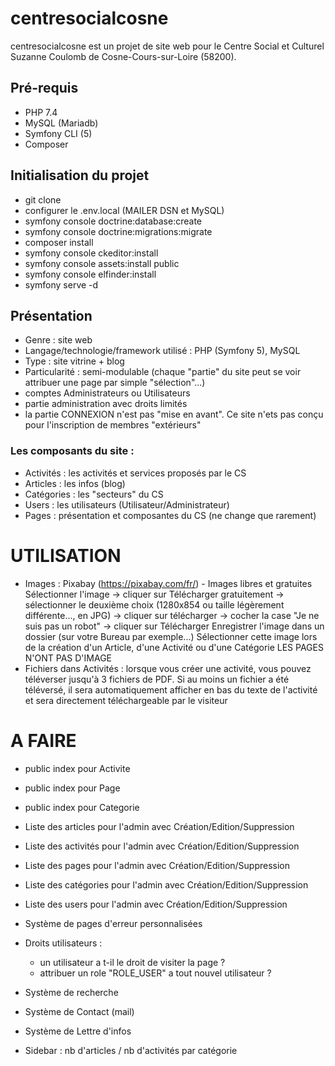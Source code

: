 # centresocialcosne
centresocialcosne est un projet de site web pour le Centre Social et Culturel Suzanne Coulomb de Cosne-Cours-sur-Loire (58200).

## Pré-requis
* PHP 7.4
* MySQL (Mariadb)
* Symfony CLI (5)
* Composer

## Initialisation du projet
* git clone
* configurer le .env.local (MAILER DSN et MySQL)
* symfony console doctrine:database:create
* symfony console doctrine:migrations:migrate
* composer install
* symfony console ckeditor:install
* symfony console assets:install public
* symfony console elfinder:install
* symfony serve -d

## Présentation
* Genre : site web
* Langage/technologie/framework utilisé : PHP (Symfony 5), MySQL
* Type : site vitrine + blog
* Particularité : semi-modulable (chaque "partie" du site peut se voir attribuer une page par simple "sélection"...)
* comptes Administrateurs ou Utilisateurs
* partie administration avec droits limités
* la partie CONNEXION n'est pas "mise en avant". Ce site n'ets pas conçu pour l'inscription de membres "extérieurs"

### Les composants du site :
* Activités : les activités et services proposés par le CS
* Articles : les infos (blog)
* Catégories : les "secteurs" du CS
* Users : les utilisateurs (Utilisateur/Administrateur)
* Pages : présentation et composantes du CS (ne change que rarement)

# UTILISATION
* Images : Pixabay (https://pixabay.com/fr/) - Images libres et gratuites
Sélectionner l'image -> cliquer sur Télécharger gratuitement -> sélectionner le deuxième choix (1280x854 ou taille légèrement différente..., en JPG) -> cliquer sur télécharger -> cocher la case "Je ne suis pas un robot" -> cliquer sur Télécharger
Enregistrer l'image dans un dossier (sur votre Bureau par exemple...)
Sélectionner cette image lors de la création d'un Article, d'une Activité ou d'une Catégorie
LES PAGES N'ONT PAS D'IMAGE
* Fichiers dans Activités : lorsque vous créer une activité, vous pouvez téléverser jusqu'à 3 fichiers de PDF. Si au moins un fichier a été téléversé, il sera automatiquement afficher en bas du texte de l'activité et sera directement téléchargeable par le visiteur

# A FAIRE
* public index pour Activite
* public index pour Page
* public index pour Categorie

* Liste des articles pour l'admin avec Création/Edition/Suppression
* Liste des activités pour l'admin avec Création/Edition/Suppression
* Liste des pages pour l'admin avec Création/Edition/Suppression
* Liste des catégories pour l'admin avec Création/Edition/Suppression
* Liste des users pour l'admin avec Création/Edition/Suppression

* Système de pages d'erreur personnalisées

* Droits utilisateurs : 
    * un utilisateur a t-il le droit de visiter la page ?
    * attribuer un role "ROLE_USER" a tout nouvel utilisateur ?

* Système de recherche

* Système de Contact (mail)

* Système de Lettre d'infos

* Sidebar : nb d'articles / nb d'activités par catégorie

